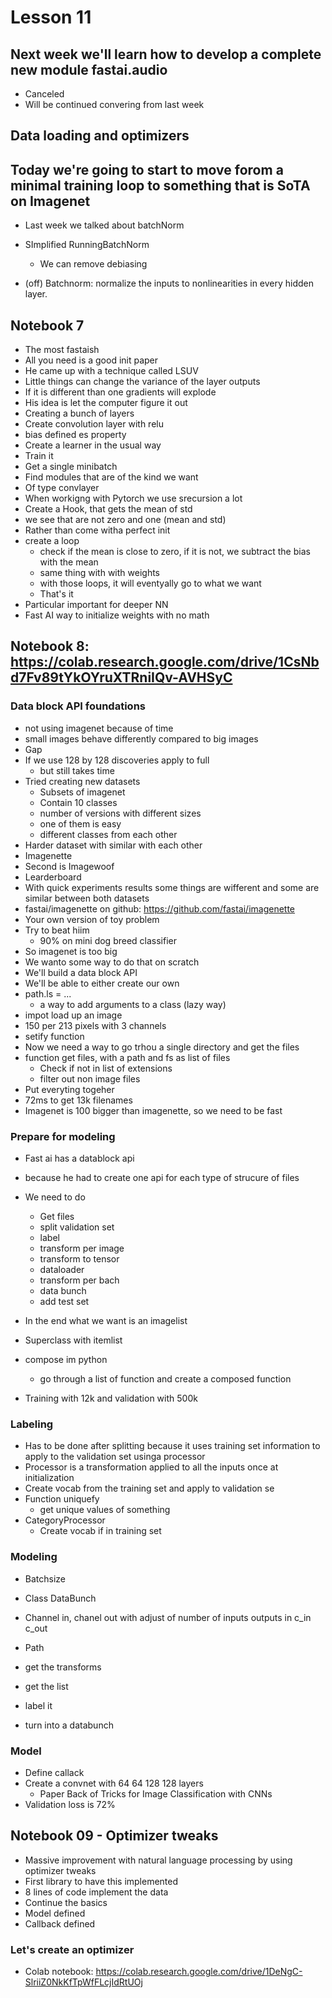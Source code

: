# Lesson 11

## Next week we'll learn how to develop a complete new module fastai.audio
- Canceled
- Will be continued convering from last week

## Data loading and optimizers

## Today we're going to start to move forom a minimal training loop to something that is SoTA on Imagenet
- Last week we talked about batchNorm
- SImplified RunningBatchNorm
  - We can remove debiasing

- (off) Batchnorm: normalize the inputs to nonlinearities in every hidden layer.

## Notebook 7
- The most fastaish 
- All you need is a good init paper
- He came up with a technique called LSUV
- Little things can change the variance of the layer outputs
- If it is different than one gradients will explode
- His idea is let the computer figure it out
- Creating a bunch of layers
- Create convolution layer with relu
- bias defined es property
- Create a learner in the usual way
- Train it
- Get a single minibatch
- Find modules that are of the kind we want
- Of type convlayer
- When workigng with Pytorch we use srecursion a lot
- Create a Hook, that gets the mean of std
- we see that are not zero and one (mean and std)
- Rather than come witha  perfect init
- create a loop
  - check if the mean is close to zero, if it is not, we subtract the bias with the mean
  - same thing with with weights
  - with those loops, it will eventyally go to what we want
  - That's it
- Particular important for deeper NN
- Fast AI way to initialize weights with no math

## Notebook 8: https://colab.research.google.com/drive/1CsNbd7Fv89tYkOYruXTRniIQv-AVHSyC
### Data block API foundations
- not using imagenet because of time
- small images behave differently compared to big images
- Gap 
- If we use 128 by 128 discoveries apply to full 
  - but still takes time
- Tried creating new datasets
  - Subsets of imagenet
  - Contain 10 classes
  - number of versions with different sizes
  - one of them is easy
  - different classes from each other
- Harder dataset with similar with each other
- Imagenette
- Second is Imagewoof
- Learderboard
- With quick experiments results some things are wifferent and some are similar between both datasets
- fastai/imagenette on github: https://github.com/fastai/imagenette
- Your own version of toy problem
- Try to beat hiim
  - 90% on mini dog breed classifier
- So imagenet is too big
- We wanto some way to do that on scratch
- We'll build a data block API
- We'll be able to either create our own
- path.ls = ... 
  - a way to add arguments to a class (lazy way)
- impot load up an image
- 150 per 213 pixels with 3 channels
- setify function 
- Now we need a way to go trhou a single directory and get the files
- function get files, with a path and fs as list of files
  - Check if not in list of extensions
  - filter out non image files
- Put everyting togeher
- 72ms to get 13k filenames
- Imagenet is 100 bigger than imagenette, so we need to be fast

### Prepare for modeling
- Fast ai has a datablock api
- because he had to create one api for each type of strucure of files
- We need to do
  - Get files
  - split validation set
  - label
  - transform per image
  - transform to tensor
  - dataloader
  - transform per bach
  - data bunch
  - add test set

- In the end what we want is an imagelist
- Superclass with itemlist
- compose im python
  - go through a list of function and create a composed function
- Training with 12k and validation with 500k

### Labeling
- Has to be done after splitting because it uses training set information to apply to the validation set usinga processor
- Processor is a transformation applied to all the inputs once at initialization
- Create vocab from the training set and apply to validation se
- Function uniquefy
  - get unique values of something
- CategoryProcessor
  - Create vocab if in training set

### Modeling
- Batchsize
- Class DataBunch
- Channel in, chanel out with adjust of number of inputs outputs in c_in c_out

- Path
- get the transforms
- get the list
- label it
- turn into a databunch

### Model
- Define callack
- Create a convnet with 64 64 128 128 layers
  - Paper Back of Tricks for Image Classification with CNNs
- Validation loss is 72%

## Notebook 09 - Optimizer tweaks
- Massive improvement with natural language processing by using optimizer tweaks
- First library to have this implemented
- 8 lines of code implement the data
- Continue the basics 
- Model defined
- Callback defined


### Let's create an optimizer

- Colab notebook: https://colab.research.google.com/drive/1DeNgC-SlriiZ0NkKfTpWfFLcjIdRtUOj






